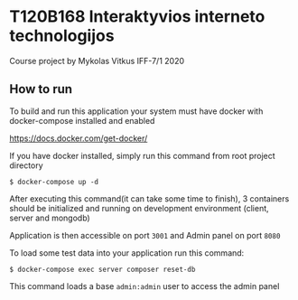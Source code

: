 # T120B168 Interaktyvios interneto technologijos
Course project by Mykolas Vitkus IFF-7/1 2020

## How to run
To build and run this application your system must have docker with docker-compose installed and enabled

https://docs.docker.com/get-docker/

If you have docker installed, simply run this command from root project directory

``$ docker-compose up -d``

After executing this command(it can take some time to finish), 3 containers should be initialized and running on development environment (client, server and mongodb)

Application is then accessible on port `3001` and Admin panel on port `8080`

To load some test data into your application run this command:

``$ docker-compose exec server composer reset-db``

This command loads a base `admin:admin` user to access the admin panel
